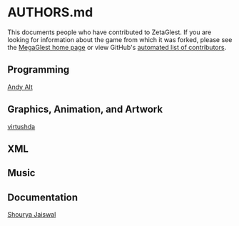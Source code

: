 # AUTHORS.md

This documents people who have contributed to ZetaGlest. If you are
looking for information about the game from which it was forked, please
see the [MegaGlest home page](https://megaglest.org/) or view GitHub's
[automated list of contributors](https://github.com/ZetaGlest/zetaglest-source/graphs/contributors).

## Programming

[Andy Alt](https://github.com/andy5995)

## Graphics, Animation, and Artwork

[virtushda](https://github.com/virtushda)

## XML

## Music

## Documentation

[Shourya Jaiswal](https://github.com/shouryaj98)
